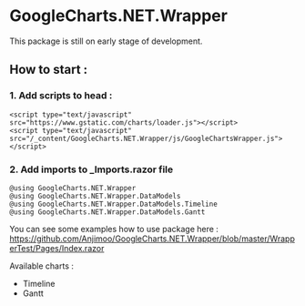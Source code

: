 # GoogleCharts.NET.Wrapper

This package is still on early stage of development.

## How to start :

### 1. Add scripts to head :
```
<script type="text/javascript" src="https://www.gstatic.com/charts/loader.js"></script>
<script type="text/javascript" src="/_content/GoogleCharts.NET.Wrapper/js/GoogleChartsWrapper.js"></script>
```
### 2. Add imports to _Imports.razor file
```
@using GoogleCharts.NET.Wrapper
@using GoogleCharts.NET.Wrapper.DataModels
@using GoogleCharts.NET.Wrapper.DataModels.Timeline
@using GoogleCharts.NET.Wrapper.DataModels.Gantt
```

You can see some examples how to use package here :
https://github.com/Anjimoo/GoogleCharts.NET.Wrapper/blob/master/WrapperTest/Pages/Index.razor

Available charts :
- Timeline
- Gantt
